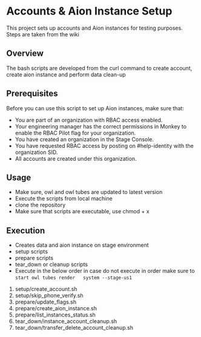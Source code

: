 # Accounts & Aion Instance Setup

This project sets up accounts and Aion instances for testing purposes.
Steps are taken from the wiki

##  Overview

The bash scripts are developed from the curl command to create account, create aion instance and perform data clean-up

## Prerequisites

Before you can use this script to set up Aion instances, make sure that:

- You are part of an organization with RBAC access enabled.
- Your engineering manager has the correct permissions in Monkey to enable the RBAC Pilot flag for your organization.
- You have created an organization in the Stage Console.
- You have requested RBAC access by posting on #help-identity with the organization SID.
- All accounts are created under this organization.


## Usage
- Make sure, owl and owl tubes are updated to latest version
- Execute the scripts from local machine
- clone the repository
- Make sure that scripts are executable, use chmod + x

## Execution
- Creates data and aion instance on stage environment
- setup scripts
- prepare scripts
- tear_down or cleanup scripts
- Execute in the below order in case do not execute in order make sure to `start owl tubes render   system --stage-us1`
1. setup/create_account.sh
2. setup/skip_phone_verify.sh
3. prepare/update_flags.sh
4. prepare/create_aion_instance.sh
5. prepare/list_instances_status.sh
6. tear_down/instance_account_cleanup.sh
7. tear_down/transfer_delete_account_cleanup.sh

